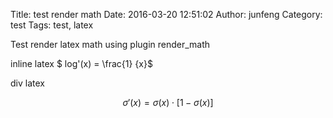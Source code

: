 Title: test render math
Date: 2016-03-20 12:51:02
Author: junfeng
Category: test
Tags: test, latex

Test render latex math using plugin render_math

inline latex $ log'(x) = \frac{1} {x}$

div latex

$$
\sigma'(x) = \sigma(x) \cdot [ 1 - \sigma(x) ]
$$
